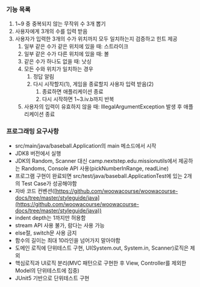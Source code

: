### 기능 목록
1. 1~9 중 중복되지 않는 무작위 수 3개 뽑기
2. 사용자에게 3개의 수를 입력 받음
3. 사용자가 입력한 3개의 수가 위치까지 모두 일치하는지 검증하고 힌트 제공
    1. 일부 같은 수가 같은 위치에 있을 때: 스트라이크
    2. 일부 같은 수가 다른 위치에 있을 때: 볼
    3. 같은 수가 하나도 없을 때: 낫싱
    4. 모든 수와 위치가 일치하는 경우
        1. 정답 알림
        2. 다시 시작할지(1), 게임을 종료할지 사용자 입력 받음(2)
            1. 종료하면 애플리케이션 종료
            2. 다시 시작하면 1~3.iv.b까지 반복
    5. 사용자의 입력이 유효하지 않을 때: IllegalArgumentException 발생 후 애플리케이션 종료

### 프로그래밍 요구사항
- src/main/java/baseball.Application의 main 메소드에서 시작
- JDK8 버전에서 실행
- JDK의 Random, Scanner 대신 camp.nextstep.edu.missionutils에서 제공하는 Randoms, Console API 사용(pickNumberInRange, readLine)
- 프로그램 구현이 완료되면 src/test/java/baseball.ApplicationTest에 있는 2개의 Test Case가 성공해야함
- 자바 코드 컨벤션([https://github.com/woowacourse/woowacourse-docs/tree/master/styleguide/java](https://github.com/woowacourse/woowacourse-docs/tree/master/styleguide/java))
- indent depth는 1까지만 허용함
- stream API 사용 불가, 람다는 사용 가능
- else절, switch문 사용 금지
- 함수의 길이는 최대 10라인을 넘어가지 말아야함
- 도메인 로직에 단위테스트 구현, UI(System.out, System.in, Scanner)로직은 제외
- 핵심로직과 UI로직 분리(MVC 패턴으로 구현한 후 View, Controller를 제외한 Model의 단위테스트에 집중)
- JUnit5 기반으로 단위테스트 구현
